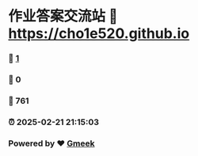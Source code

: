 # 作业答案交流站 :link: https://cho1e520.github.io 
### :page_facing_up: [1](https://cho1e520.github.io/tag.html) 
### :speech_balloon: 0 
### :hibiscus: 761 
### :alarm_clock: 2025-02-21 21:15:03 
### Powered by :heart: [Gmeek](https://github.com/Meekdai/Gmeek)

